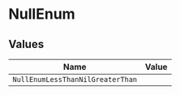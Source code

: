 # NullEnum


## Values

| Name                             | Value                            |
| -------------------------------- | -------------------------------- |
| `NullEnumLessThanNilGreaterThan` | <nil>                            |